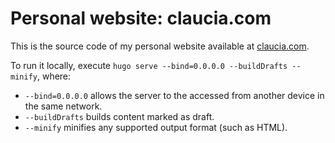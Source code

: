 # Personal website: claucia.com

This is the source code of my personal website available at [claucia.com](https://claucia.com).

To run it locally, execute `hugo serve --bind=0.0.0.0 --buildDrafts --minify`, where:

- `--bind=0.0.0.0` allows the server to the accessed from another device in the same network.
- `--buildDrafts` builds content marked as draft.
- `--minify` minifies any supported output format (such as HTML).
